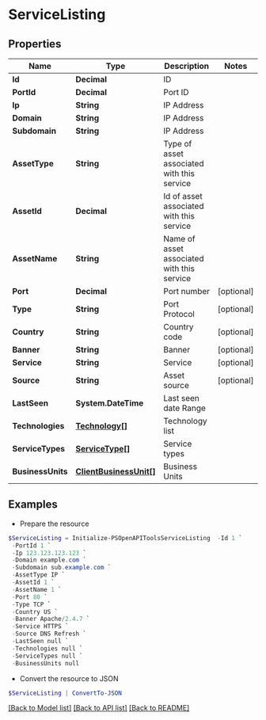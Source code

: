 # ServiceListing
## Properties

Name | Type | Description | Notes
------------ | ------------- | ------------- | -------------
**Id** | **Decimal** | ID | 
**PortId** | **Decimal** | Port ID | 
**Ip** | **String** | IP Address | 
**Domain** | **String** | IP Address | 
**Subdomain** | **String** | IP Address | 
**AssetType** | **String** | Type of asset associated with this service | 
**AssetId** | **Decimal** | Id of asset associated with this service | 
**AssetName** | **String** | Name of asset associated with this service | 
**Port** | **Decimal** | Port number | [optional] 
**Type** | **String** | Port Protocol | [optional] 
**Country** | **String** | Country code | [optional] 
**Banner** | **String** | Banner | [optional] 
**Service** | **String** | Service | [optional] 
**Source** | **String** | Asset source | [optional] 
**LastSeen** | **System.DateTime** | Last seen date Range | 
**Technologies** | [**Technology[]**](Technology.md) | Technology list | 
**ServiceTypes** | [**ServiceType[]**](ServiceType.md) | Service types | 
**BusinessUnits** | [**ClientBusinessUnit[]**](ClientBusinessUnit.md) | Business Units | 

## Examples

- Prepare the resource
```powershell
$ServiceListing = Initialize-PSOpenAPIToolsServiceListing  -Id 1 `
 -PortId 1 `
 -Ip 123.123.123.123 `
 -Domain example.com `
 -Subdomain sub.example.com `
 -AssetType IP `
 -AssetId 1 `
 -AssetName 1 `
 -Port 80 `
 -Type TCP `
 -Country US `
 -Banner Apache/2.4.7 `
 -Service HTTPS `
 -Source DNS Refresh `
 -LastSeen null `
 -Technologies null `
 -ServiceTypes null `
 -BusinessUnits null
```

- Convert the resource to JSON
```powershell
$ServiceListing | ConvertTo-JSON
```

[[Back to Model list]](../README.md#documentation-for-models) [[Back to API list]](../README.md#documentation-for-api-endpoints) [[Back to README]](../README.md)

